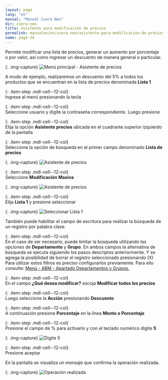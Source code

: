 ```yaml
---
layout: page
lang: "es"
manual: "Manual Cuora Neo"
dir: cuora-neo
title: Asistente para modificación de precios
permalink: manuales/es/cuora-neo/asistente-para-modificacion-de-precios/
name: page-24
---
```

Permite modificar una lista de precios, generar un aumento por porcentaje o por valor, así como ingresar un descuento de manera general o particular.

{: .img-capture}
![Menú principal - Asistente de precios](../../../../images/es/cuora-neo/cuora-neo-menu-principal-asistente-precios.png "Menú principal - Asistente de precios")

A modo de ejemplo, realizaremos un descuento del 5% a todos los productos que se encuentran en la lista de precios denominada **Lista 1** 

{: .item-step  .mdl-cell--12-col}  
Ingrese al menú presionando la tecla <i class="systel-tecla-1 bg-3"></i>

{: .item-step  .mdl-cell--12-col}  
Seleccione usuario y digite la contraseña correspondiente. Luego presione <i class="systel-tecla-30 bg-2"></i>

{: .item-step  .mdl-cell--12-col}  
Elija la opción **Asistente precios** ubicada en el cuadrante superior izquierdo de la pantalla 

{: .item-step  .mdl-cell--12-col}  
Seleccione la opción de búsqueda en el primer campo denominado **Lista de precios** 

{: .img-capture}
![Asistente de precios](../../../../images/es/cuora-neo/cuora-neo-asistente0.png "Asistente de precios")

{: .item-step  .mdl-cell--12-col}  
Seleccione **Modificación Masiva**

{: .img-capture}
![Asistente de precios](../../../../images/es/cuora-neo/cuora-neo-asistente1.png "Asistente de precios")

{: .item-step  .mdl-cell--12-col}  
Elija **Lista 1** y presione seleccionar 

{: .img-capture}
![Seleccionar Lista 1](../../../../images/es/cuora-neo/cuora-neo-asistente2.png  "Seleccionar Lista 1")

También puede habilitar el  campo de escritura para realizar la búsqueda de un registro por palabra clave.

{: .item-step  .mdl-cell--12-col}  
En el caso de ser necesario, puede limitar la búsqueda utilizando las opciones de **Departamento** y **Grupo**. En ambos campos la alternativa de búsqueda se ejecuta siguiendo los pasos descriptos anteriormente. Y se agrega la posibilidad de borrar el registro seleccionado presionando (X)
Para utilizar estos filtros es preciso configurarlos previamente. Para ello consulte: [Menú - ABM - Apartado Departamentos y Grupos.](../altas-bajas-modificaciones/index.html#departamentos "Menú: ABM - Apartado Departamentos y Grupos.") 

{: .item-step  .mdl-cell--12-col}  
En el campo **¿Qué desea modificar?** escoja **Modificar todos los precios**

{: .item-step  .mdl-cell--12-col}  
Luego seleccione la **Acción** presionando **Descuento**

{: .item-step  .mdl-cell--12-col}  
A continuación presione **Porcentaje** en la línea **Monto o Porcentaje**

{: .item-step  .mdl-cell--12-col}  
Presione el campo de % para activarlo y con el teclado numérico digite **5**

{: .img-capture}
![Digite 5](../../../../images/es/cuora-neo/cuora-neo-asistente3.png  "Digite 5")

{: .item-step  .mdl-cell--12-col}  
Presione aceptar

En la pantalla se visualiza un mensaje que confirma la operación realizada.

{: .img-capture}
![Operación realizada](../../../../images/es/cuora-neo/cuora-neo-asistente4.png  "Operación realizada")
